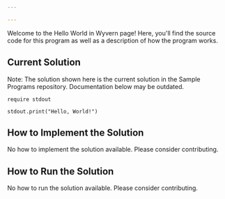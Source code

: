 ```yaml
---

---
```


Welcome to the Hello World in Wyvern page! Here, you'll find the source code for this program as well as a description of how the program works.

## Current Solution

Note: The solution shown here is the current solution in the Sample Programs repository. Documentation below may be outdated.

```Wyvern
require stdout

stdout.print("Hello, World!")

```

## How to Implement the Solution

No how to implement the solution available. Please consider contributing.

## How to Run the Solution

No how to run the solution available. Please consider contributing.